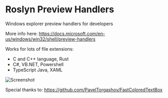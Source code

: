 # Roslyn Preview Handlers

Windows explorer preview handlers for developers

More info here: https://docs.microsoft.com/en-us/windows/win32/shell/preview-handlers

Works for lots of file extensions:
- C and C++ language, Rust
- C#, VB.NET, Powershell
- TypeScript Java, XAML


![Screenshot](https://github.com/Ericvf/Roslyn-Preview-Handlers/blob/4525fedc4e8c6aa8ece660ca3236ad43c5bc3dcb/Capture.PNG)

Special thanks to: https://github.com/PavelTorgashov/FastColoredTextBox

